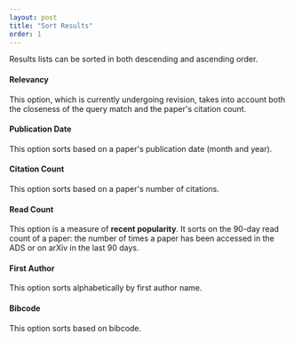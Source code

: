 ```yaml
---
layout: post
title: "Sort Results"
order: 1
---
```


Results lists can be sorted in both descending and ascending order.
<br/>

<h4>Relevancy</h4>
This option, which is currently undergoing revision, takes into account both the closeness of the query match and the paper's citation count.
<br/>

<h4>Publication Date</h4>
This option sorts based on a paper's publication date (month and year).
<br/>

<h4>Citation Count</h4>
This option sorts based on a paper's number of citations.
<br/>

<h4>Read Count</h4>
This option is a measure of <b>recent popularity</b>. It sorts on the
90-day read count of a paper: the number of times a paper has been
accessed in the ADS or on arXiv in the last 90 days.

<h4>First Author</h4>
This option sorts alphabetically by first author name.

<h4>Bibcode</h4>
This option sorts based on bibcode.
